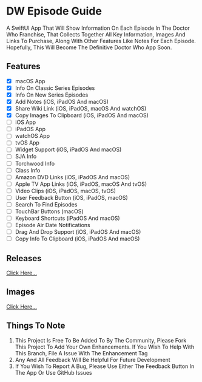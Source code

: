 # DW Episode Guide

A SwiftUI App That Will Show Information On Each Episode In The Doctor Who Franchise, That Collects Together All Key Information, Images And Links To Purchase, Along With Other Features Like Notes For Each Episode. Hopefully, This Will Become The Definitive Doctor Who App Soon.

## **Features**

- [x] macOS App
- [x] Info On Classic Series Episodes
- [x] Info On New Series Episodes
- [x] Add Notes (iOS, iPadOS And macOS)
- [x] Share Wiki Link (iOS, iPadOS, macOS And watchOS)
- [x] Copy Images To Clipboard (iOS, iPadOS And macOS)
- [ ] iOS App
- [ ] iPadOS App
- [ ] watchOS App
- [ ] tvOS App
- [ ] Widget Support (iOS, iPadOS And macOS)
- [ ] SJA Info
- [ ] Torchwood Info
- [ ] Class Info
- [ ] Amazon DVD Links (iOS, iPadOS And macOS)
- [ ] Apple TV App Links (iOS, iPadOS, macOS And tvOS)
- [ ] Video Clips (iOS, iPadOS, macOS, tvOS)
- [ ] User Feedback Button (iOS, iPadOS, macOS)
- [ ] Search To Find Episodes
- [ ] TouchBar Buttons (macOS)
- [ ] Keyboard Shortcuts (iPadOS And macOS)
- [ ] Episode Air Date Notifications
- [ ] Drag And Drop Support (iOS, iPadOS And macOS)
- [ ] Copy Info To Clipboard (iOS, iPadOS And macOS)

## **Releases**

[Click Here...](https://github.com/markydoodled/DW-Episode-Guide/releases)

## **Images**

[Click Here...](https://github.com/markydoodled/DW-Episode-Guide/tree/main/Images)

## **Things To Note**

 1. This Project Is Free To Be Added To By The Community, Please Fork This Project To Add Your Own Enhancements. If You Wish To Help With This Branch, File A Issue With The Enhancement Tag
 2. Any And All Feedback Will Be Helpful For Future Development
 3. If You Wish To Report A Bug, Please Use Either The Feedback Button In The App Or Use GitHub Issues
